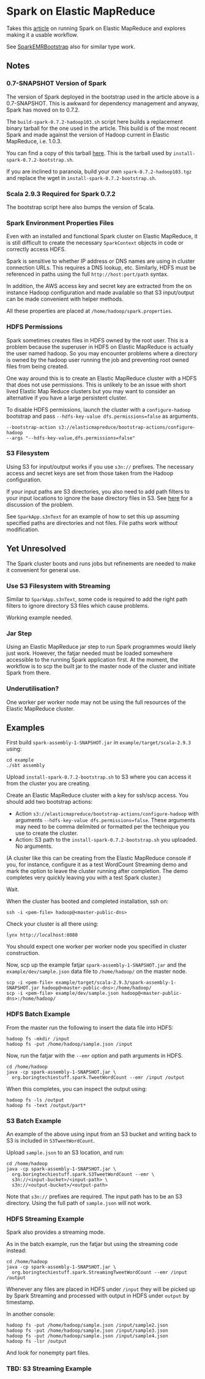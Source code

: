 Spark on Elastic MapReduce
==========================

Takes this [article](http://aws.amazon.com/articles/4926593393724923) on running
Spark on Elastic MapReduce and explores making it a usable workflow.

See [SparkEMRBootstrap](https://github.com/ianoc/SparkEMRBootstrap) also for
similar type work.


Notes
-----

### 0.7-SNAPSHOT Version of Spark
The version of Spark deployed in the bootstrap used in the article above is a
0.7-SNAPSHOT. This is awkward for dependency management and anyway, Spark has
moved on to 0.7.2.

The `build-spark-0.7.2-hadoop103.sh` script here builds a replacement binary
tarball for the one used in the article. This build is of the most recent Spark
and made against the version of Hadoop current in Elastic MapReduce, i.e.
1.0.3.

You can find a copy of this tarball
[here](https://dl.dropboxusercontent.com/u/1577066/spark/spark-0.7.2-hadoop103.tgz).
This is the tarball used by `install-spark-0.7.2-bootstrap.sh`.

If you are inclined to paranoia, build your own `spark-0.7.2-hadoop103.tgz` and
replace the wget in `install-spark-0.7.2-bootstrap.sh`.

### Scala 2.9.3 Required for Spark 0.7.2
The bootstrap script here also bumps the version of Scala.

### Spark Environment Properties Files
Even with an installed and functional Spark cluster on Elastic MapReduce, it is
still difficult to create the necessary `SparkContext` objects in code or
correctly access HDFS.

Spark is sensitive to whether IP address or DNS names are using in cluster
connection URLs. This requires a DNS lookup, etc. Similarly, HDFS must be
referenced in paths using the full `http://host:port/path` syntax.

In addition, the AWS access key and secret key are extracted from the on
instance Hadoop configuration and made available so that S3 input/output can
be made convenient with helper methods.

All these properties are placed at `/home/hadoop/spark.properties`.

### HDFS Permissions
Spark sometimes creates files in HDFS owned by the root user. This is a problem
because the superuser in HDFS on Elastic MapReduce is actually the user named
hadoop. So you may encounter problems where a directory is owned by the hadoop
user running the job and preventing root owned files from being created.

One way around this is to create an Elastic MapReduce cluster with a HDFS that
does not use permissions. This is unlikely to be an issue with short lived
Elastic Map Reduce clusters but you may want to consider an alternative if
you have a large persistent cluster.

To disable HDFS permissions, launch the cluster with a `configure-hadoop`
bootstrap and pass `--hdfs-key-value dfs.permissions=false` as
arguments.

    --bootstrap-action s3://elasticmapreduce/bootstrap-actions/configure-hadoop
    --args "--hdfs-key-value,dfs.permissions=false"

### S3 Filesystem
Using S3 for input/output works if you use `s3n://` prefixes. The necessary
access and secret keys are set from those taken from the Hadoop configuration.

If your input paths are S3 directories, you also need to add path filters to
your input locations to ignore the base directory files in S3. See
[here](https://groups.google.com/forum/#!topic/spark-users/flQ9pdiZ1b8)
for a discussion of the problem.

See `SparkApp.s3nText` for an example of how to set this up assuming specified
paths are directories and not files. File paths work without modification.


Yet Unresolved
--------------
The Spark cluster boots and runs jobs but refinements are needed to make it
convenient for general use.

### Use S3 Filesystem with Streaming
Similar to `SparkApp.s3nText`, some code is required to add the right path
filters to ignore directory S3 files which cause problems.

Working example needed.

### Jar Step
Using an Elastic MapReduce jar step to run Spark programmes would likely just
work. However, the fatjar needed must be loaded somewhere accessible to the
running Spark application first. At the moment, the workflow is to scp the
built jar to the master node of the cluster and initiate Spark from there.

### Underutilisation?
One worker per worker node may not be using the full resources of the Elastic
MapReduce cluster.

Examples
--------
First build `spark-assembly-1-SNAPSHOT.jar` in `example/target/scala-2.9.3`
using:

    cd example
    ./sbt assembly

Upload `install-spark-0.7.2-bootstrap.sh` to S3 where you can access it from
the cluster you are creating.

Create an Elastic MapReduce cluster with a key for ssh/scp access. You should
add two bootstrap actions:

* Action `s3://elasticmapreduce/bootstrap-actions/configure-hadoop` with
  arguments `--hdfs-key-value dfs.permissions=false`. These arguments may need
  to be comma delimited or formatted per the technique you use to create the
  cluster.
* Action: S3 path to the `install-spark-0.7.2-bootstrap.sh` you uploaded. No
  arguments.

(A cluster like this can be creating from the Elastic MapReduce console if you,
for instance, configure it as a test WordCount Streaming demo and mark the
option to leave the cluster running after completion. The demo completes very
quickly leaving you with a test Spark cluster.)

Wait.

When the cluster has booted and completed installation, ssh on:

    ssh -i <pem-file> hadoop@<master-public-dns>

Check your cluster is all there using:

    lynx http://localhost:8080

You should expect one worker per worker node you specified in cluster
construction.

Now, scp up the example fatjar `spark-assembly-1-SNAPSHOT.jar` and the
`example/dev/sample.json` data file to `/home/hadoop/` on the master node.

    scp -i <pem-file> example/target/scala-2.9.3/spark-assembly-1-SNAPSHOT.jar hadoop@<master-public-dns>:/home/hadoop/
    scp -i <pem-file> example/dev/sample.json hadoop@<master-public-dns>:/home/hadoop/

### HDFS Batch Example
From the master run the following to insert the data file into HDFS:

    hadoop fs -mkdir /input
    hadoop fs -put /home/hadoop/sample.json /input

Now, run the fatjar with the `--emr` option and path arguments in HDFS.

    cd /home/hadoop
    java -cp spark-assembly-1-SNAPSHOT.jar \
      org.boringtechiestuff.spark.TweetWordCount --emr /input /output

When this completes, you can inspect the output using:

    hadoop fs -ls /output
    hadoop fs -text /output/part*

### S3 Batch Example
An example of the above using input from an S3 bucket and writing back to S3 is
included in `S3TweetWordCount`.

Upload `sample.json` to an S3 location, and run:

    cd /home/hadoop
    java -cp spark-assembly-1-SNAPSHOT.jar \
      org.boringtechiestuff.spark.S3TweetWordCount --emr \
      s3n://<input-bucket>/<input-path> \
      s3n://<output-bucket>/<output-path>

Note that `s3n://` prefixes are required. The input path has to be an S3
directory. Using the full path of `sample.json` will not work.

### HDFS Streaming Example
Spark also provides a streaming mode.

As in the batch example, run the fatjar but using the streaming code instead:

    cd /home/hadoop
    java -cp spark-assembly-1-SNAPSHOT.jar \
      org.boringtechiestuff.spark.StreamingTweetWordCount --emr /input /output

Whenever any files are placed in HDFS under `/input` they will be picked up
by Spark Streaming and processed with output in HDFS under `output` by
timestamp.

In another console:

    hadoop fs -put /home/hadoop/sample.json /input/sample2.json
    hadoop fs -put /home/hadoop/sample.json /input/sample3.json
    hadoop fs -put /home/hadoop/sample.json /input/sample4.json
    hadoop fs -lsr /output

And look for nonempty part files.

### TBD: S3 Streaming Example